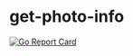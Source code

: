# get-photo-info

[![Go Report Card](https://goreportcard.com/badge/github.com/RSO-project-Prepih/get-photo-info)](https://goreportcard.com/report/github.com/RSO-project-Prepih/get-photo-info)
